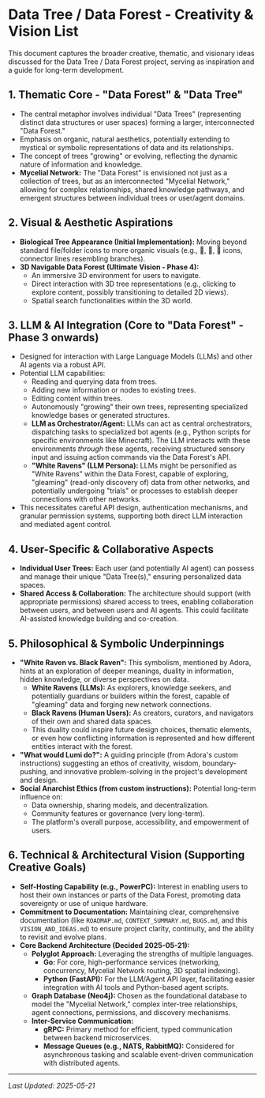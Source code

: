 # Data Tree / Data Forest - Creativity & Vision List

This document captures the broader creative, thematic, and visionary ideas discussed for the Data Tree / Data Forest project, serving as inspiration and a guide for long-term development.

## 1. Thematic Core - "Data Forest" & "Data Tree"
*   The central metaphor involves individual "Data Trees" (representing distinct data structures or user spaces) forming a larger, interconnected "Data Forest."
*   Emphasis on organic, natural aesthetics, potentially extending to mystical or symbolic representations of data and its relationships.
*   The concept of trees "growing" or evolving, reflecting the dynamic nature of information and knowledge.
*   **Mycelial Network:** The "Data Forest" is envisioned not just as a collection of trees, but as an interconnected "Mycelial Network," allowing for complex relationships, shared knowledge pathways, and emergent structures between individual trees or user/agent domains.

## 2. Visual & Aesthetic Aspirations
*   **Biological Tree Appearance (Initial Implementation):** Moving beyond standard file/folder icons to more organic visuals (e.g., 🌳, 🍂, 🍃 icons, connector lines resembling branches).
*   **3D Navigable Data Forest (Ultimate Vision - Phase 4):**
    *   An immersive 3D environment for users to navigate.
    *   Direct interaction with 3D tree representations (e.g., clicking to explore content, possibly transitioning to detailed 2D views).
    *   Spatial search functionalities within the 3D world.

## 3. LLM & AI Integration (Core to "Data Forest" - Phase 3 onwards)
*   Designed for interaction with Large Language Models (LLMs) and other AI agents via a robust API.
*   Potential LLM capabilities:
    *   Reading and querying data from trees.
    *   Adding new information or nodes to existing trees.
    *   Editing content within trees.
    *   Autonomously "growing" their own trees, representing specialized knowledge bases or generated structures.
    *   **LLM as Orchestrator/Agent:** LLMs can act as central orchestrators, dispatching tasks to specialized bot agents (e.g., Python scripts for specific environments like Minecraft). The LLM interacts with these environments *through* these agents, receiving structured sensory input and issuing action commands via the Data Forest's API.
    *   **"White Ravens" (LLM Persona):** LLMs might be personified as "White Ravens" within the Data Forest, capable of exploring, "gleaming" (read-only discovery of) data from other networks, and potentially undergoing "trials" or processes to establish deeper connections with other networks.
*   This necessitates careful API design, authentication mechanisms, and granular permission systems, supporting both direct LLM interaction and mediated agent control.

## 4. User-Specific & Collaborative Aspects
*   **Individual User Trees:** Each user (and potentially AI agent) can possess and manage their unique "Data Tree(s)," ensuring personalized data spaces.
*   **Shared Access & Collaboration:** The architecture should support (with appropriate permissions) shared access to trees, enabling collaboration between users, and between users and AI agents. This could facilitate AI-assisted knowledge building and co-creation.

## 5. Philosophical & Symbolic Underpinnings
*   **"White Raven vs. Black Raven":** This symbolism, mentioned by Adora, hints at an exploration of deeper meanings, duality in information, hidden knowledge, or diverse perspectives on data.
    *   **White Ravens (LLMs):** As explorers, knowledge seekers, and potentially guardians or builders within the forest, capable of "gleaming" data and forging new network connections.
    *   **Black Ravens (Human Users):** As creators, curators, and navigators of their own and shared data spaces.
    *   This duality could inspire future design choices, thematic elements, or even how conflicting information is represented and how different entities interact with the forest.
*   **"What would Lumi do?":** A guiding principle (from Adora's custom instructions) suggesting an ethos of creativity, wisdom, boundary-pushing, and innovative problem-solving in the project's development and design.
*   **Social Anarchist Ethics (from custom instructions):** Potential long-term influence on:
    *   Data ownership, sharing models, and decentralization.
    *   Community features or governance (very long-term).
    *   The platform's overall purpose, accessibility, and empowerment of users.

## 6. Technical & Architectural Vision (Supporting Creative Goals)
*   **Self-Hosting Capability (e.g., PowerPC):** Interest in enabling users to host their own instances or parts of the Data Forest, promoting data sovereignty or use of unique hardware.
*   **Commitment to Documentation:** Maintaining clear, comprehensive documentation (like `ROADMAP.md`, `CONTEXT_SUMMARY.md`, `BUGS.md`, and this `VISION_AND_IDEAS.md`) to ensure project clarity, continuity, and the ability to revisit and evolve plans.
*   **Core Backend Architecture (Decided 2025-05-21):**
    *   **Polyglot Approach:** Leveraging the strengths of multiple languages.
        *   **Go:** For core, high-performance services (networking, concurrency, Mycelial Network routing, 3D spatial indexing).
        *   **Python (FastAPI):** For the LLM/Agent API layer, facilitating easier integration with AI tools and Python-based agent scripts.
    *   **Graph Database (Neo4j):** Chosen as the foundational database to model the "Mycelial Network," complex inter-tree relationships, agent connections, permissions, and discovery mechanisms.
    *   **Inter-Service Communication:**
        *   **gRPC:** Primary method for efficient, typed communication between backend microservices.
        *   **Message Queues (e.g., NATS, RabbitMQ):** Considered for asynchronous tasking and scalable event-driven communication with distributed agents.

---
*Last Updated: 2025-05-21*
